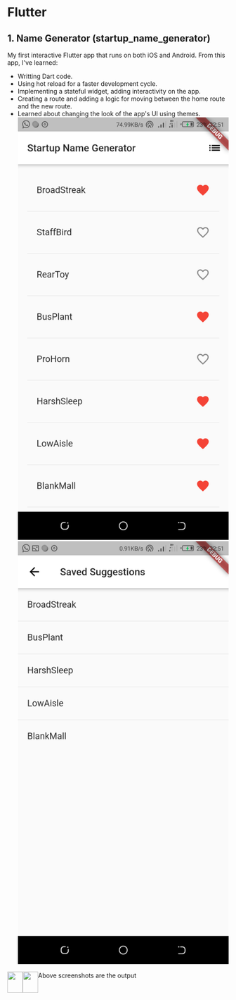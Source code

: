 # Flutter

## 1. Name Generator (startup_name_generator)
My first interactive Flutter app that runs on both iOS and Android. From this app, I've learned:
* Writting Dart code.
* Using hot reload for a faster development cycle.
* Implementing a stateful widget, adding interactivity on the app.
* Creating a route and adding a logic for moving between the home route and the new route.
* Learned about changing the look of the app's UI using themes.
![strtupApp1](img/strtup1.png) ![strtupApp2](img/strtup2.png)

<a href="url"><img src="http://github/RocqJones/Flutter/img/strtupApp1.png" align="left" height="48" width="35" ></a>
<a href="url"><img src="http://github/RocqJones/Flutter/img/strtupApp2.png" align="left" height="48" width="35" ></a>

Above screenshots are the output
